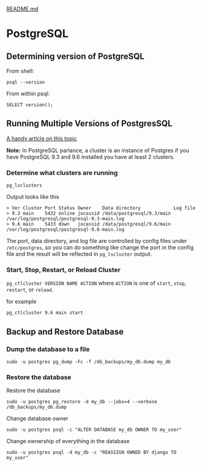[README.md](README.md)

# PostgreSQL

## Determining version of PostgreSQL

From shell:

`psql --version`

From within psql:

`SELECT version();`

## Running Multiple Versions of PostgresSQL

[A handy article on this topic](https://medium.com/keeping-code/running-multiple-postgresql-versions-simultaneously-on-macos-linux-90b3d7e08ffd)

**Note:** In PostgreSQL parlance, a cluster is an instance of Postgres if you 
have PostgreSQL 9.3 and 9.6 installed you have at least 2 clusters.

### Determine what clusters are running

`pg_lsclusters`

Output looks like this
```
> Ver Cluster Port Status Owner    Data directory            Log file
> 9.3 main    5432 online jocassid /data/postgresql/9.3/main /var/log/postgresql/postgresql-9.3-main.log
> 9.6 main    5433 down   jocassid /data/postgresql/9.6/main /var/log/postgresql/postgresql-9.6-main.log
```

The port, data directory, and log file are controlled by config files under 
`/etc/postgres`, so you can do something like change the port in the config 
file and the result will be reflected in `pg_lscluster` output. 

### Start, Stop, Restart, or Reload Cluster

`pg_ctlcluster VERSION NAME ACTION` where `ACTION` is one of `start`, `stop`, 
`restart`, or `reload`.

for example

`pg_ctlcluster 9.6 main start`

## Backup and Restore Database

### Dump the database to a file

`sudo -u postgres pg_dump -Fc -f /db_backups/my_db.dump my_db`

### Restore the database

Restore the database

`sudo -u postgres pg_restore -d my_db --jobs=4 --verbose /db_backups/my_db.dump`

Change database owner

`sudo -u postgres psql -c "ALTER DATABASE my_db OWNER TO my_user"`

Change ownership of everything in the database

`sudo -u postgres psql -d my_db -c "REASSIGN OWNED BY django TO my_user"`
